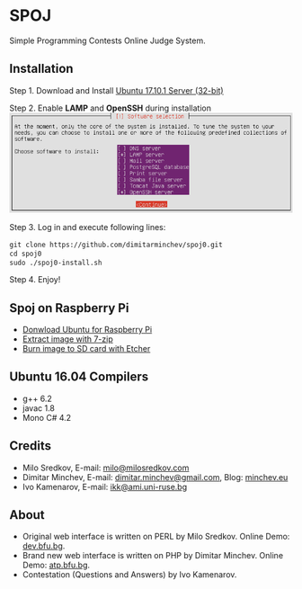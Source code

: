 # SPOJ
Simple Programming Contests Online Judge System.

## Installation
Step 1. Download and Install [Ubuntu 17.10.1 Server (32-bit)][1]

Step 2. Enable **LAMP** and **OpenSSH** during installation
![Ubuntu 17.10](ubuntu_17.10.png)

Step 3. Log in and execute following lines:
```
git clone https://github.com/dimitarminchev/spoj0.git
cd spoj0
sudo ./spoj0-install.sh
```
Step 4. Enjoy!

## Spoj on Raspberry Pi
- [Donwload Ubuntu for Raspberry Pi][2]
- [Extract image with 7-zip][3]
- [Burn image to SD card with Etcher][4] 

## Ubuntu 16.04 Compilers
- g++ 6.2
- javac 1.8
- Mono C# 4.2

## Credits
- Milo Sredkov, E-mail: <milo@milosredkov.com>
- Dimitar Minchev, E-mail: <dimitar.minchev@gmail.com>, Blog: [minchev.eu][5]
- Ivo Kamenarov, E-mail: <ikk@ami.uni-ruse.bg>

## About
- Original web interface is written on PERL by Milo Sredkov. Online Demo: [dev.bfu.bg][6]. 
- Brand new web interface is written on PHP by Dimitar Minchev. Online Demo: [atp.bfu.bg][7].
- Contestation (Questions and Answers) by Ivo Kamenarov.

[1]: https://www.ubuntu.com/download/alternative-downloads/
[2]: https://wiki.ubuntu.com/ARM/RaspberryPi/
[3]: http://www.7-zip.org/
[4]: http://etcher.io/
[5]: http://www.minchev.eu/
[6]: http://dev.bfu.bg/spoj/
[7]: http://atp.bfu.bg/spoj/

